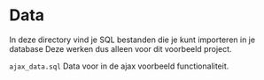 # Data
In deze directory vind je SQL bestanden die je kunt importeren in je database
Deze werken dus alleen voor dit voorbeeld project.

`ajax_data.sql`
Data voor in de ajax voorbeeld functionaliteit. 